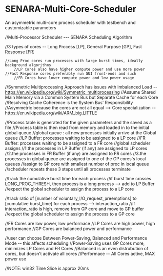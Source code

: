 # SENARA-Multi-Core-Scheduler
An asymmetric multi-core process scheduler with testbench and customizable parameters

//Multi-Processor Scheduler  --- SENARA Scheduling Algorithm

//3 types of cores -- Long Process [LP], General Purpose [GP], Fast Response [FR]

    //Long Proc cores run processes with large burst times, ideally background algorithms
        //LP Cores also have higher compute power and use more power
    //Fast Response cores preferably run GUI front-ends and such
        //FR Cores have lower compute power and low power usage
        
//Symmetric Multiprocessing Approach has issues with Imbalanced Load -- https://en.wikipedia.org/wiki/Symmetric_multiprocessing
//Assume Shared Main Memory via a Common System Bus but Separate Cache for each Core
    //Resolving Cache Coherence is the System Bus' Responsibility
//Asymmetric because the cores are not all equal --> Core specialization -- https://en.wikipedia.org/wiki/ARM_big.LITTLE

//Process table is generated for the given parameters and the saved as a file
//Process table is then read from memory and loaded in to the initial global queue
//global queue : all new processes initially arrive at the Global queue
//LP Buffer: processes waiting to be assigned to a LP core
//FR Buffer: processes waiting to be assigned to a FR core
//global scheduler assigns 
    //1.the processes in LP Buffer (if any) are assigned to LP cores
    //2.the processes in FR Buffer (if any) are assigned to FR cores
    //3.the processes in global queue are assigned to one of the GP cores's local queues
        //assign to GP core with smallest number of proc in local queue
    //scheduler repeats these 3 steps until all processes terminate

//track the cumulative burst time for each process
//if burst time crosses LONG_PROC_THRESH, then process is a long process --> add to LP Buffer
    //expect the global scheduler to assign the process to a LP core

//track ratio of [number of voluntary_I/O_request_preemptions] to [cumulative burst_time] for each process  --> interaction_ratio
    //if interaction_ratio is high, remove from GP core and move to GP buffer
    //expect the global scheduler to assign the process to a GP core

//FR Cores are low power, low performace
//LP Cores are high power, high performance
//GP Cores are balanced power and performance

//user can choose Between Power-Saving, Balanced and Performance Mode -- this affects scheduling
    //Power-Saving uses GP Cores more, minimizes LP Cores and FR Cores
    //Balanced is an even distrubution of cores, but doesn't activate all cores
    //Performace -- All Cores active, MAX power use


//NOTE: win32 Time Slice is approx 20ms

